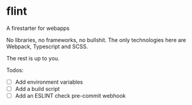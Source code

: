 # flint

A firestarter for webapps

No libraries, no frameworks, no bullshit. The only technologies here are Webpack, Typescript and SCSS.

The rest is up to you.

Todos:
- [ ] Add environment variables
- [ ] Add a build script
- [ ] Add an ESLINT check pre-commit webhook
